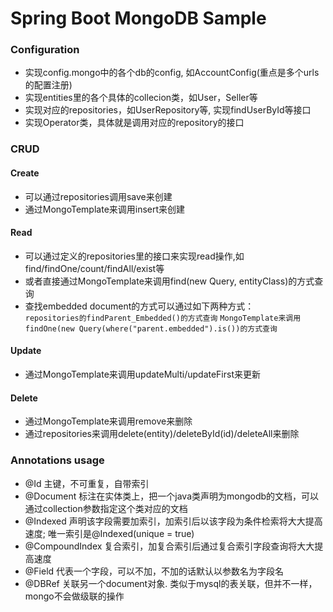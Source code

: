 # Spring Boot MongoDB Sample

### Configuration
* 实现config.mongo中的各个db的config, 如AccountConfig(重点是多个urls的配置注册)
* 实现entities里的各个具体的collecion类，如User，Seller等
* 实现对应的repositories，如UserRepository等, 实现findUserById等接口
* 实现Operator类，具体就是调用对应的repository的接口

### CRUD  
#### Create
* 可以通过repositories调用save来创建
* 通过MongoTemplate来调用insert来创建  

#### Read
* 可以通过定义的repositories里的接口来实现read操作,如find/findOne/count/findAll/exist等
* 或者直接通过MongoTemplate来调用find(new Query, entityClass)的方式查询
* 查找embedded document的方式可以通过如下两种方式：  
    ```repositories的findParent_Embedded()的方式查询```
    ```MongoTemplate来调用findOne(new Query(where("parent.embedded").is())的方式查询```


#### Update  
* 通过MongoTemplate来调用updateMulti/updateFirst来更新

#### Delete
* 通过MongoTemplate来调用remove来删除
* 通过repositories来调用delete(entity)/deleteById(id)/deleteAll来删除

### Annotations usage
* @Id 主键，不可重复，自带索引
* @Document 标注在实体类上，把一个java类声明为mongodb的文档，可以通过collection参数指定这个类对应的文档
* @Indexed 声明该字段需要加索引，加索引后以该字段为条件检索将大大提高速度; 唯一索引是@Indexed(unique = true)  
* @CompoundIndex 复合索引，加复合索引后通过复合索引字段查询将大大提高速度
* @Field 代表一个字段，可以不加，不加的话默认以参数名为字段名
* @DBRef 关联另一个document对象. 类似于mysql的表关联，但并不一样，mongo不会做级联的操作
 
